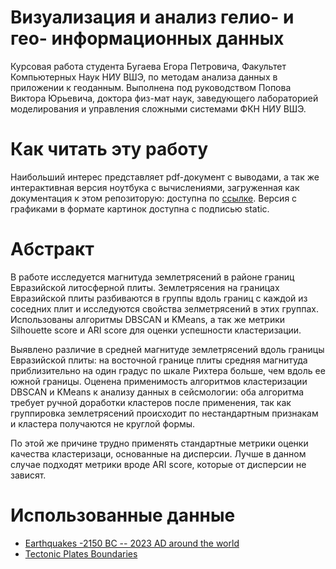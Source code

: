 # Визуализация и анализ гелио- и гео- информационных данных
Курсовая работа студента Бугаева Егора Петровича, Факультет Компьютерных Наук НИУ ВШЭ, по методам анализа данных в приложении к геоданным. Выполнена под руководством Попова Виктора Юрьевича, доктора физ-мат наук, заведующего лабораторией моделирования и управления сложными системами ФКН НИУ ВШЭ.

# Как читать эту работу
Наибольший интерес представляет pdf-документ с выводами, а так же интерактивная версия ноутбука с вычислениями, загруженная как документация к этом репозиторую: доступна по [ссылке](https://epbugaev.github.io/earthquakes_clusterization/). Версия с графиками в формате картинок доступна с подписью static. 

# Абстракт
В работе исследуется магнитуда землетрясений в районе границ Евразийской литосферной плиты. Землетрясения на границах Евразийской плиты разбиваются в группы вдоль границ с каждой из соседних плит и исследуются свойства зелметрясений в этих группах. Использованы алгоритмы DBSCAN и KMeans, а так же метрики Silhouette score и ARI score для оценки успешности кластеризации.

Выявлено различие в средней магнитуде землетрясений вдоль границы Евразийской плиты: на восточной границе плиты средняя магнитуда приблизительно на один градус по шкале Рихтера больше, чем вдоль ее южной границы. Оценена применимость алгоритмов кластеризации DBSCAN и KMeans к анализу данных в сейсмологии: оба алгоритма требует ручной доработки кластеров после применения, так как группировка землетрясений происходит по нестандартным признакам и кластера получаются не круглой формы.

По этой же причине трудно применять стандартные метрики оценки качества кластеризаци, основанные на дисперсии. Лучше в данном случае подходят метрики вроде ARI score, которые от дисперсии не зависят.

# Использованные данные
- [Earthquakes -2150 BC -- 2023 AD around the world](https://www.kaggle.com/datasets/bharathposa/earthquakes-from-2150bc-2023-ad-around-the-world)
- [Tectonic Plates Boundaries](https://www.kaggle.com/datasets/cwthompson/tectonic-plate-boundaries)
